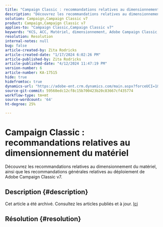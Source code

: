 ```yaml
---
title: "Campaign Classic : recommandations relatives au dimensionnement du matériel"
description: "Découvrez les recommandations relatives au dimensionnement du matériel pour Adobe Campaign Classic v7."
solution: Campaign,Campaign Classic v7
product: Campaign,Campaign Classic v7
applies-to: "Campaign Classic,Campaign Classic v7"
keywords: "KCS, ACC, Matériel, dimensionnement, Adobe Campaign Classic, Adobe Campaign Classic v7, recommandations, bonnes pratiques"
resolution: Resolution
internal-notes: null
bug: false
article-created-by: Zita Rodricks
article-created-date: "1/17/2024 6:02:26 PM"
article-published-by: Zita Rodricks
article-published-date: "4/12/2024 11:47:19 PM"
version-number: 6
article-number: KA-17515
hide: true
hidefromtoc: true
dynamics-url: "https://adobe-ent.crm.dynamics.com/main.aspx?forceUCI=1&pagetype=entityrecord&etn=knowledgearticle&id=d9e20f8f-62b5-ee11-a569-6045bd006239"
source-git-commit: 59560edc12cf8c15b700423b20c83667cf435774
workflow-type: tm+mt
source-wordcount: '64'
ht-degree: 25%

---
```


# Campaign Classic : recommandations relatives au dimensionnement du matériel


Découvrez les recommandations relatives au dimensionnement du matériel, ainsi que les recommandations générales relatives au déploiement de Adobe Campaign Classic v7.

## Description {#description}

Cet article a été archivé. Consultez les articles publiés et à jour. [Ici](https://experienceleague.adobe.com/search.html?lang=fr#sort=relevancy)

## Résolution {#resolution}

